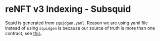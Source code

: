 # reNFT v3 Indexing - Subsquid

Squid is generated from `squidgen.yaml`. Reason we are using yaml file instead of using `squidgen` is because our source of truth
is more than one contract, see [this](https://docs.subsquid.io/basics/squid-gen/#configuration).
